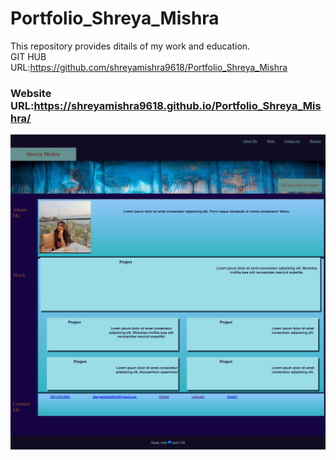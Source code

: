 # Portfolio_Shreya_Mishra
This repository provides ditails of my work and education.<br />
GIT HUB URL:https://github.com/shreyamishra9618/Portfolio_Shreya_Mishra
### Website URL:https://shreyamishra9618.github.io/Portfolio_Shreya_Mishra/



![Portfolio front page](./assets/images/Screen%20Capture%20002%20-%20Shreya%20Mishra%20-%20shreyamishra9618.github.io.jpg "Shreya Mishra")



